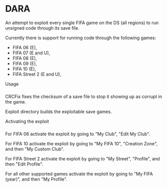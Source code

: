 DARA
====
An attempt to exploit every single FIFA game on the DS (all regions) to run unsigned code through its save file.

Currently there is support for running code through the following games:

- FIFA 06 (E),
- FIFA 07 (E and U),
- FIFA 08 (E),
- FIFA 09 (E),
- FIFA 10 (E),
- FIFA Street 2 (E and U),

Usage
###
CRCFix fixes the checksum of a save file to stop it showing up as corrupt in the game.

Exploit directory builds the exploitable save games.

Activating the exploit
###
For FIFA 06 activate the exploit by going to "My Club", "Edit My Club".

For FIFA 10 activate the exploit by going to "My FIFA 10", "Creation Zone", and then "My Custom Club".

For FIFA Street 2 activate the exploit by going to "My Street", "Profile", and then "Edit Profile".

For all other supported games activate the exploit by going to "My FIFA (year)", and then "My Profile".
